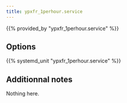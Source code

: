 ```yaml
---
title: ypxfr_1perhour.service
---
```


{{% provided_by "ypxfr_1perhour.service" %}}

## Options

{{% systemd_unit "ypxfr_1perhour.service" %}}

## Additionnal notes

Nothing here.